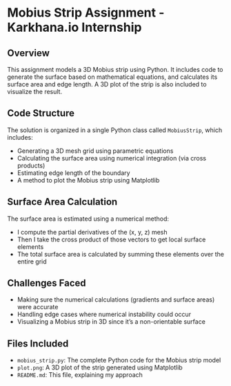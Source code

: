 # Mobius Strip Assignment - Karkhana.io Internship

## Overview
This assignment models a 3D Mobius strip using Python. It includes code to generate the surface based on mathematical equations, and calculates its surface area and edge length. A 3D plot of the strip is also included to visualize the result.

## Code Structure
The solution is organized in a single Python class called `MobiusStrip`, which includes:
- Generating a 3D mesh grid using parametric equations
- Calculating the surface area using numerical integration (via cross products)
- Estimating edge length of the boundary
- A method to plot the Mobius strip using Matplotlib

## Surface Area Calculation
The surface area is estimated using a numerical method:
- I compute the partial derivatives of the (x, y, z) mesh
- Then I take the cross product of those vectors to get local surface elements
- The total surface area is calculated by summing these elements over the entire grid

## Challenges Faced
- Making sure the numerical calculations (gradients and surface areas) were accurate
- Handling edge cases where numerical instability could occur
- Visualizing a Mobius strip in 3D since it’s a non-orientable surface

## Files Included
- `mobius_strip.py`: The complete Python code for the Mobius strip model
- `plot.png`: A 3D plot of the strip generated using Matplotlib
- `README.md`: This file, explaining my approach

